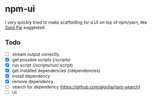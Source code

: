 # npm-ui

I very quickly tried to make scaffolding for a UI on top of npm/yarn, like [Sunil Pai](https://twitter.com/threepointone/status/948559739826376704) suggested.

## Todo

* [ ] stream output correctly
* [x] get possible scripts (/scripts)
* [x] run script (/scripts/run/:script)
* [x] get installed dependencies (/dependencies)
* [x] install dependency
* [x] remove dependency
* [ ] search for dependency (https://github.com/algolia/npm-search)
* [ ] UI
